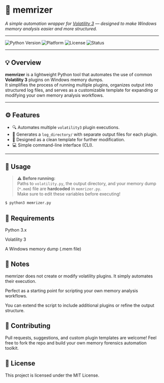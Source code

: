 # 🧠 memrizer

_A simple automation wrapper for [Volatility 3](https://github.com/volatilityfoundation/volatility3) — designed to make Windows memory analysis easier and more structured._

---

![Python Version](https://img.shields.io/badge/python-3.x-blue.svg)
![Platform](https://img.shields.io/badge/platform-Windows-lightgrey.svg)
![License](https://img.shields.io/badge/license-MIT-green.svg)
![Status](https://img.shields.io/badge/status-Active-brightgreen.svg)

---

## 💡 Overview

**memrizer** is a lightweight Python tool that automates the use of common **Volatility 3** plugins on Windows memory dumps.  
It simplifies the process of running multiple plugins, organizes output into structured log files, and serves as a customizable template for expanding or modifying your own memory analysis workflows.

---

## ⚙️ Features

- 🔍 Automates multiple `volatility3` plugin executions.
- 📁 Generates a `log_directory/` with separate output files for each plugin.
- 🧩 Designed as a clean template for further modification.
- 💻 Simple command-line interface (CLI).

---

## 🚀 Usage

> ⚠️ **Before running:**  
Paths to `volatility.py`, the output directory, and your memory dump (`*.mem`) file are **hardcoded** in `memrizer.py`.  
Make sure to edit these variables before executing!

```bash
$ python3 memrizer.py
```
## 🔧 Requirements
Python 3.x

Volatility 3

A Windows memory dump (.mem file)

## 📌 Notes
memrizer does not create or modify volatility plugins. It simply automates their execution.

Perfect as a starting point for scripting your own memory analysis workflows.

You can extend the script to include additional plugins or refine the output structure.

## 🤝 Contributing
Pull requests, suggestions, and custom plugin templates are welcome!
Feel free to fork the repo and build your own memory forensics automation toolkit.

## 🧾 License
This project is licensed under the MIT License.